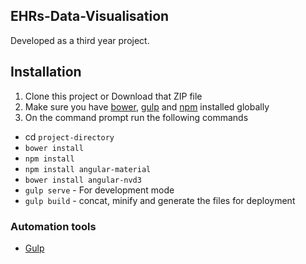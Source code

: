 ## EHRs-Data-Visualisation

Developed as a third year project.

## Installation
1. Clone this project or Download that ZIP file
2. Make sure you have [bower](http://bower.io/), [gulp](https://www.npmjs.com/package/gulp) and  [npm](https://www.npmjs.org/) installed globally
3. On the command prompt run the following commands
- cd `project-directory`
- `bower install`
- `npm install`
- `npm install angular-material`
- `bower install angular-nvd3`
- `gulp serve` - For development mode
- `gulp build` - concat, minify and generate the files for deployment

### Automation tools

- [Gulp](http://gulpjs.com/)

